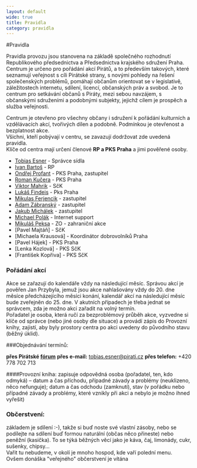 ```yaml
---
layout: default
wide: true
title: Pravidla
category: pravidla
---
```

#Pravidla

Pravidla provozu jsou stanovena na základě společného rozhodnutí Republikového předsednictva a Předsednictva krajského sdružení Praha.
Centrum je určeno pro pořádání akcí Pirátů, a to především takových, které seznamují veřejnost s cíli Pirátské strany, s novými pohledy na řešení společenských problémů, pomáhají občanům orientovat se v legislativě, záležitostech internetu, sdílení, licencí, občanských práv a svobod. Je to centrum pro setkávání občanů s Piráty, mezi sebou navzájem, s občanskými sdruženími a podobnými subjekty, jejichž cílem je prospěch a služba veřejnosti.

Centrum je otevřeno pro všechny občany i sdružení k pořádání kulturních a vzdělávacích akcí, tvořivých dílen a podobně. Podmínkou je otevřenost a bezplatnost akce.  
Všichni, kteří pobývají v centru, se zavazují dodržovat zde uvedená pravidla.  
Klíče od centra mají určení členové **RP a PKS Praha** a jimi pověřené osoby.

  * [Tobias Esner] - Správce sídla
  * [Ivan Bartoš] - RP
  * [Ondřej Profant] - PKS Praha, zastupitel
  * [Roman Kučera] - PKS Praha
  * [Viktor Mahrik] - SčK
  * [Lukáš Findeis] - Pks Praha
  * [Mikulas Ferjencik] - zastupitel
  * [Adam Zábranský] - zastupitel
  * [Jakub Michálek] - zastupitel
  * [Michael Polák] - Internet support
  * [Mikuláš Peksa] - ZO - zahraniční akce
  * [Pavel Majtáň] - SčK
  * [Michaela Krausová] - Koordinátor dobrovolníků Praha
  * [Pavel Hájek] - PKS Praha
  * [Lenka Kozlová] - PKS SčK
  * [František Kopřiva] - PKS SčK

### Pořádání akcí

Akce se zařazují do kalendáře vždy na následující měsíc. Správou akcí je pověřen Jan Przybyla, jemuž jsou akce nahlašovány vždy do 20. dne měsíce předcházejícího měsíci konání, kalendář akcí na následující měsíc bude zveřejněn do 25. dne. V akutních případech je třeba jednat se správcem, zda je možno akci zařadit na volný termín.  
Pořadatel je osoba, která ručí za bezproblémový průběh akce, vyzvedne si klíče od správce (nebo jiné osoby dle situace) a provádí zápis do Provozní knihy, zajistí, aby byly prostory centra po akci uvedeny do původního stavu (běžný úklid).  

###Objednávání termínů:

**přes Pirátské [fórum]**
**přes e-mail:** tobias.esner@pirati.cz
**přes telefon:** +420 778 702 713

####Provozní kniha:
zapisuje odpovědná osoba (pořadatel, ten, kdo odmyká) – datum a čas příchodu, případné závady a problémy (neuklizeno, něco nefunguje); datum a čas odchodu (zamknutí), stav (v pořádku nebo případné závady a problémy, které vznikly při akci a nebylo je možno ihned vyřešit)  

### Občerstvení:
základem je sdílení :-), takže si buď noste své vlastní zásoby, nebo se podílejte na sdílení buď formou naturální (občas něco přineste) nebo peněžní (kasička). To se týká běžných věcí jako je káva, čaj, limonády, cukr, sušenky, chipsy...  
Vařit tu nebudeme, v okolí je mnoho hospod, kde vaří polední menu.  
Ovšem donáška "veřejného" občerstvení je vítána

[fórum]: https://forum.pirati.cz/kajuta-praha-f686/zadost-o-zarazeni-do-programu-t21961.html
[Tobias Esner]: http://www.pirati.cz/lide/tobias_esner
[Ivan Bartoš]: http://www.pirati.cz/rp/start
[Ondřej Profant]: http://www.pirati.cz/lide/ondre_profant
[Roman Kučera]: http://www.pirati.cz/lide/roman_kucera
[Ondřej Marek]: http://www.pirati.cz/lide/ondrej_marek
[Viktor Mahrik]: http://www.pirati.cz/lide/viktor_mahrik
[Mikulas Ferjencik]: http://www.pirati.cz/lide/mikulas_ferjencik
[Adam Zábranský]: http://www.pirati.cz/lide/adam_zabramsky
[Jakub Michálek]: http://www.pirati.cz/lide/jakub_michalek
[Janka Michailidu]: http://www.pirati.cz/lide/janka_michailidu
[Lenka Wagnerová]: http://www.pirati.cz/lide/lenka_wagnerova
[Michael Polák]: http://www.pirati.cz/lide/michael_polak
[Mikuláš Peksa]: http://www.pirati.cz/lide/mikulas_peksa
[Lukáš Findeis]: http://www.pirati.cz/lide/lukas_findeis
